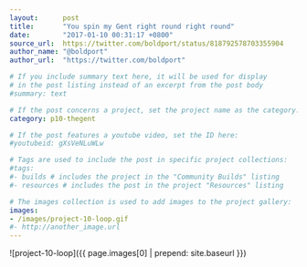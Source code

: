 ```yaml
---
layout:      post
title:       "You spin my Gent right round right round"
date:        "2017-01-10 00:31:17 +0800"
source_url:  https://twitter.com/boldport/status/818792578703355904
author_name: "@boldport"
author_url:  "https://twitter.com/boldport"

# If you include summary text here, it will be used for display
# in the post listing instead of an excerpt from the post body
#summary: text

# If the post concerns a project, set the project name as the category:
category: p10-thegent

# If the post features a youtube video, set the ID here:
#youtubeid: gXsVeNLuWLw

# Tags are used to include the post in specific project collections:
#tags:
#- builds # includes the project in the "Community Builds" listing
#- resources # includes the post in the project "Resources" listing

# The images collection is used to add images to the project gallery:
images:
- /images/project-10-loop.gif
#- http://another_image.url
---
```


![project-10-loop]({{ page.images[0] | prepend: site.baseurl }})
